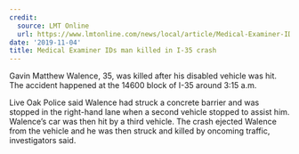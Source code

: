 ```yaml
---
credit:
  source: LMT Online
  url: https://www.lmtonline.com/news/local/article/Medical-Examiner-ID-s-man-killed-in-drunk-driving-14807668.php
date: '2019-11-04'
title: Medical Examiner IDs man killed in I-35 crash
---
```



Gavin Matthew Walence, 35, was killed after his disabled vehicle was hit. The accident happened at the 14600 block of I-35 around 3:15 a.m.

Live Oak Police said Walence had struck a concrete barrier and was stopped in the right-hand lane when a second vehicle stopped to assist him. Walence’s car was then hit by a third vehicle. The crash ejected Walence from the vehicle and he was then struck and killed by oncoming traffic, investigators said.
